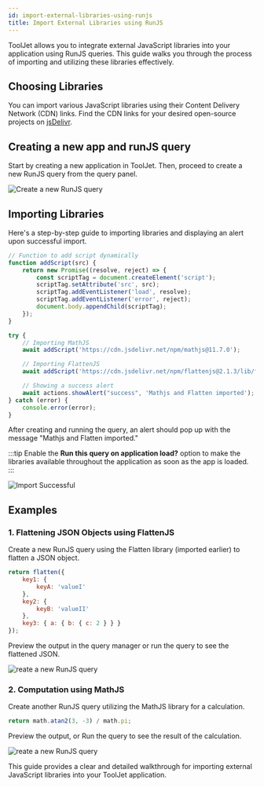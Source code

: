 ```yaml
---
id: import-external-libraries-using-runjs
title: Import External Libraries using RunJS
---
```

<div style={{paddingBottom:'24px'}}>

ToolJet allows you to integrate external JavaScript libraries into your application using RunJS queries. This guide walks you through the process of importing and utilizing these libraries effectively.

</div>

<div style={{paddingTop:'24px', paddingBottom:'24px'}}>

## Choosing Libraries

You can import various JavaScript libraries using their Content Delivery Network (CDN) links. Find the CDN links for your desired open-source projects on [jsDelivr](https://www.jsdelivr.com/).

</div>

<div style={{paddingTop:'24px', paddingBottom:'24px'}}>

## Creating a new app and runJS query

Start by creating a new application in ToolJet. Then, proceed to create a new RunJS query from the query panel.

<div style={{textAlign: 'center'}}>
 <img style={{ border:'0', marginBottom:'15px', borderRadius:'5px', boxShadow: '0px 1px 3px rgba(0, 0, 0, 0.2)' }} className="screenshot-full" src="/img/how-to/import-js/create-new-query.png" alt="Create a new RunJS query" />
</div>

</div>

<div style={{paddingTop:'24px', paddingBottom:'24px'}}>

## Importing Libraries

Here's a step-by-step guide to importing libraries and displaying an alert upon successful import.

<div style={{paddingTop:'24px', paddingBottom:'24px'}}>

```js
// Function to add script dynamically
function addScript(src) {
    return new Promise((resolve, reject) => {
        const scriptTag = document.createElement('script');
        scriptTag.setAttribute('src', src);
        scriptTag.addEventListener('load', resolve);
        scriptTag.addEventListener('error', reject);
        document.body.appendChild(scriptTag);
    });
}

try {
    // Importing MathJS
    await addScript('https://cdn.jsdelivr.net/npm/mathjs@11.7.0');

    // Importing FlattenJS
    await addScript('https://cdn.jsdelivr.net/npm/flattenjs@2.1.3/lib/flatten.min.js');

    // Showing a success alert
    await actions.showAlert("success", 'Mathjs and Flatten imported');
} catch (error) {
    console.error(error);
}
```

</div>

After creating and running the query, an alert should pop up with the message "Mathjs and Flatten imported."

:::tip
Enable the **Run this query on application load?** option to make the libraries available throughout the application as soon as the app is loaded.
:::

<div style={{textAlign: 'center'}}>
 <img style={{ border:'0', marginBottom:'15px', borderRadius:'5px', boxShadow: '0px 1px 3px rgba(0, 0, 0, 0.2)' }} className="screenshot-full" src="/img/how-to/import-js/import-successful.png" alt="Import Successful" />
</div>

</div>

<div style={{paddingTop:'24px', paddingBottom:'24px'}}>

## Examples

</div>

<div style={{paddingTop:'24px', paddingBottom:'24px'}}>

### 1. Flattening JSON Objects using FlattenJS

Create a new RunJS query using the Flatten library (imported earlier) to flatten a JSON object.

```js
return flatten({
    key1: {
        keyA: 'valueI'
    },
    key2: {
        keyB: 'valueII'
    },
    key3: { a: { b: { c: 2 } } }
});
```

Preview the output in the query manager or run the query to see the flattened JSON.

<div style={{textAlign: 'center'}}>
 <img style={{ border:'0', marginBottom:'15px', borderRadius:'5px', boxShadow: '0px 1px 3px rgba(0, 0, 0, 0.2)' }} className="screenshot-full" src="/img/how-to/import-js/flattens.png" alt="reate a new RunJS query" />
</div>

</div>

<div style={{paddingTop:'24px', paddingBottom:'24px'}}>

### 2. Computation using MathJS

Create another RunJS query utilizing the MathJS library for a calculation.

```js
return math.atan2(3, -3) / math.pi;
```

Preview the output, or Run the query to see the result of the calculation.

<div style={{textAlign: 'center'}}>
 <img style={{ border:'0', marginBottom:'15px', borderRadius:'5px', boxShadow: '0px 1px 3px rgba(0, 0, 0, 0.2)' }} className="screenshot-full" src="/img/how-to/import-js/mathjss.png" alt="reate a new RunJS query" />
</div>

</div>

This guide provides a clear and detailed walkthrough for importing external JavaScript libraries into your ToolJet application.